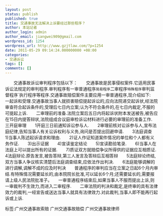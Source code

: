 ```yaml
---
layout: post
status: publish
published: true
title: 交通事故无法解决上诉要经过那些程序？
author: 本站记者
author_login: admin
author_email: jiangwei909@gmail.com
wordpress_id: 1254
wordpress_url: http://www.gzjtlaw.com/?p=1254
date: 2011-05-29 09:14:24.000000000 +08:00
categories:
- 交通诉讼
tags: []
comments: []
---
```

　　交通事故诉讼审判程序包括以下：　　交通事故是民事侵权案件.它适用民事诉讼法规定的审判程序.审判程序有一审普通程序`简易程序`二审程序`特殊程序`审判监督程序`执行程序等程序.交通事故赔偿案件主要应用一审普通程序,现介绍如下:　　一起诉和受理.交通事故当事人就损害赔偿提起诉讼的,应向法院递交起诉状,经法院审查符合起诉条件的,受理后七日内立案;认为不符合条件的,在七日内裁定,不服的可提起上诉.　　二审理前的准备.法院立案后五日内将起诉状附本发送被告,被告应在15日内提答辩状,法院组成合议庭审检诉讼材料进行必要的审理前的准备工作.　　三开庭审理　　1开庭三日前通知诉讼参与人.　　2审理前核对讼诉参与人,宣布法庭纪律,告知当事人有关讼诉权利与义务,询问是否提出回避申请.　　3法庭调查　　1)当事人陈述起诉请求和理由.　　2)证人作证知道案件情况的单位和个人都有义务作证.　　3)出示证据　　4)宣读鉴定结论　　5)宣读勘验笔录.　　6)当事人在法庭上可以提出所有的证据.　　7)质证双方就赔偿争议所得供的证据应互相质证.　　4法庭辩论.原告发言,被告答辩,第三人发言及答辩后互相答辩　　5法庭辩论终结,双方当事人争议核实清楚后法庭调查结束,应依法作出判决.　　6法庭能够调解的进行调解,调解不成的应及时判决　　普通程序的审判应当在立案之日起6个月内审结.有特殊情况需要延长的,由本院院长批准,可以延长6个月;还需要延长的,需要报请上级人民法院批准子。　　一审普通程序结束后,如果当事人不服而提出上诉,则一审裁判不生效力,而进入二审程序.　　二审法院的判决和裁定,是终审的具有法律效力的裁判,一经宣告或送达当事人就具有法律效力.对此裁判,当事人即不能再行起诉或上诉.标签:广州交通事故索赔 广州交通事故赔偿 广州交通事故律师
